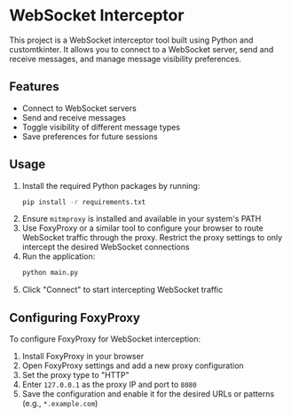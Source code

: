 # WebSocket Interceptor

This project is a WebSocket interceptor tool built using Python and customtkinter. It allows you to connect to a WebSocket server, send and receive messages, and manage message visibility preferences.

## Features

- Connect to WebSocket servers
- Send and receive messages
- Toggle visibility of different message types
- Save preferences for future sessions

## Usage

1. Install the required Python packages by running:
   ```bash
   pip install -r requirements.txt
   ```
2. Ensure `mitmproxy` is installed and available in your system's PATH
3. Use FoxyProxy or a similar tool to configure your browser to route WebSocket traffic through the proxy. Restrict the proxy settings to only intercept the desired WebSocket connections
4. Run the application:
   ```bash
   python main.py
   ```
4. Click "Connect" to start intercepting WebSocket traffic

## Configuring FoxyProxy

To configure FoxyProxy for WebSocket interception:

1. Install FoxyProxy in your browser
2. Open FoxyProxy settings and add a new proxy configuration
3. Set the proxy type to "HTTP"
4. Enter `127.0.0.1` as the proxy IP and port to `8080`
6. Save the configuration and enable it for the desired URLs or patterns (e.g., `*.example.com`)
